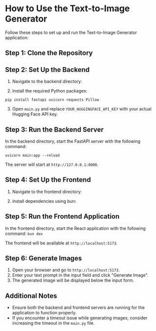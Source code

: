 # How to Use the Text-to-Image Generator

Follow these steps to set up and run the Text-to-Image Generator application:

## Step 1: Clone the Repository


## Step 2: Set Up the Backend

1. Navigate to the backend directory:

2. Install the required Python packages:

```pip install fastapi uvicorn requests Pillow```


3. Open `main.py` and replace `YOUR_HUGGINGFACE_API_KEY` with your actual Hugging Face API key.

## Step 3: Run the Backend Server

In the backend directory, start the FastAPI server with the following command:

`uvicorn main:app --reload`


The server will start at `http://127.0.0.1:8000`.

## Step 4: Set Up the Frontend

1. Navigate to the frontend directory:


2. Install dependencies using bun:

 
## Step 5: Run the Frontend Application

In the frontend directory, start the React application with the following command:
``bun dev``

The frontend will be available at `http://localhost:5173`.

## Step 6: Generate Images

1. Open your browser and go to `http://localhost:5173`.
2. Enter your text prompt in the input field and click "Generate Image".
3. The generated image will be displayed below the input form.

## Additional Notes

- Ensure both the backend and frontend servers are running for the application to function properly.
- If you encounter a timeout issue while generating images, consider increasing the timeout in the `main.py` file.






